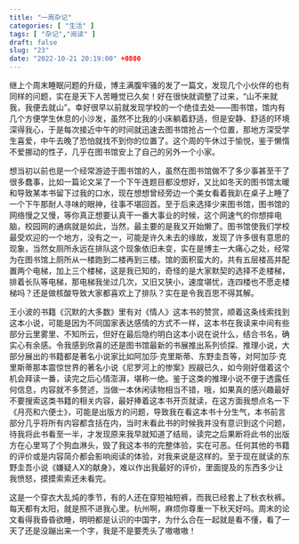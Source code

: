 ```yaml
---
title: "一周杂记"
categories: [ "生活" ]
tags: [ "杂记","阅读" ]
draft: false
slug: "23"
date: "2022-10-21 20:19:00" +0800
---
```




继上个周末睡眠问题的升级，博主满腹牢骚的发了一篇文，发现几个小伙伴的也有同样的问题，实在是天下人苦睡觉已久矣！好在很快就调整了过来，“山不来就我，我便去就山”。幸好很早以前就发现学校的一个绝佳去处——图书馆，馆内有几个方便学生休息的小沙发，虽然不比我的小床躺着舒适，但是安静、舒适的环境深得我心，于是每次接近中午的时间就迅速去图书馆抢占一个位置，那地方深受学生喜爱，中午去晚了恐怕就找不到你的位置了。这个周的午休过于愉悦，鉴于懒惰不爱挪动的性子，几乎在图书馆安上了自己的另外一个小家。

想当初以前也是一个经常游迹于图书馆的人，虽然在图书馆做不了多少事甚至干了很多蠢事，比如一篇论文呆了一个下午连题目都没想好，又比如冬天的图书馆太暖和导致某本书留下过我的口水，现在想想曾经旁边一个美女看着我趴在桌子上睡了一个下午那耐人寻味的眼神，往事不堪回首。至于后来选择少来图书馆，图书馆的网络慢之又慢，等你真正想要认真干一番大事业的时候，这个网速气的你想摔电脑，校园网的通病就是如此，当然，最主要的是我又开始懒了。图书馆使我们学校最受欢迎的一个地方，没有之一，可能是许久未去的缘故，发现了许多很有意思的现象，当然女厕所永远在排队这个现象依旧未变，实在是博主一大痛心之处，经常为在图书馆上厕所从一楼跑到二楼再到三楼。馆的面积蛮大的，共有五层楼高并配置两个电梯，加上三个楼梯，这是我已知的，奇怪的是大家默契的选择不走楼梯，排着长队等电梯，那电梯我坐过几次，又旧又狭小，速度堪忧，连四楼也不愿走楼梯吗？还是做核酸导致大家都喜欢上了排队？实在是令我百思不得其解。

王小波的书籍《沉默的大多数》里有对《情人》这本书的赞赏，顺着这条线索找到这本小说，可能是因为不同国家表达感情的方式不一样，这本书在我读来中间有些部分云里雾里、不知所云，但好在最后隐约明白这本小说在说什么，结合书名，确实心有余感。令我感到欣喜的还是图书馆最新的书展推出系列侦探、推理小说，大部分展出的书籍都是著名小说家比如阿加莎·克里斯蒂、东野圭吾等，对阿加莎·克里斯蒂那本震惊世界的著名小说《尼罗河上的惨案》觊觎已久，如今刚好借着这个机会拜读一番，读完之后心情澎湃，堪称一绝。鉴于这类的推理小说不便于透露任何信息，内容就不多赘述，当做一本休闲读物相当不错，哦，如果真的感兴趣最好不要搜索这类书籍的相关内容，最好捧着这本书开页就读，在这方面我想点名一下《月亮和六便士》，可能是出版方的问题，导致我在看这本书十分生气，本书前言部分几乎将所有内容都含括在内，当时未看此书的时候我并没有意识到这个问题，待我将此书看至一半，才发现原来我早就知道了结局，读完之后果断将此书的出版方在心里骂了个狗血淋头，毁了我这本书的完整体验，实在可恶。任何其他的书籍的评价或是内容简介都会影响阅读的体验，对我来说是这样的。至于现在就读的东野圭吾小说《嫌疑人X的献身》，难以作出我最好的评价，里面提及的东西多少让我愤怒，摸摸索索还未看完。

这是一个穿衣大乱炖的季节，有的人还在穿短袖短裤，而我已经套上了秋衣秋裤。每天都有太阳，就是照不进我心里。杭州啊，麻烦你尊重一下秋天好吗。周末的论文看得我昏昏欲睡，明明都是认识的中国字，为什么合在一起就是看不懂，看了一天了还是没蹦出来一个字，我是不是要秃头了嗷嗷嗷！



